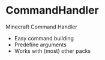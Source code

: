# CommandHandler
Minecraft Command Handler

* Easy command building
* Predefine arguments
* Works with (most) other packs
